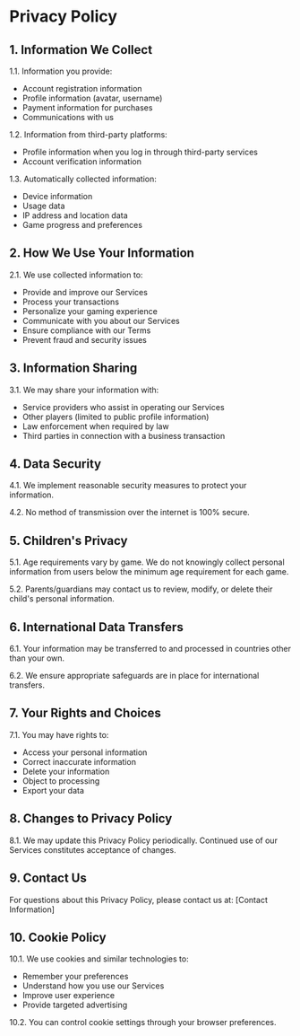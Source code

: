 # Privacy Policy

## 1. Information We Collect

1.1. Information you provide:
- Account registration information
- Profile information (avatar, username)
- Payment information for purchases
- Communications with us

1.2. Information from third-party platforms:
- Profile information when you log in through third-party services
- Account verification information

1.3. Automatically collected information:
- Device information
- Usage data
- IP address and location data
- Game progress and preferences

## 2. How We Use Your Information

2.1. We use collected information to:
- Provide and improve our Services
- Process your transactions
- Personalize your gaming experience
- Communicate with you about our Services
- Ensure compliance with our Terms
- Prevent fraud and security issues

## 3. Information Sharing

3.1. We may share your information with:
- Service providers who assist in operating our Services
- Other players (limited to public profile information)
- Law enforcement when required by law
- Third parties in connection with a business transaction

## 4. Data Security

4.1. We implement reasonable security measures to protect your information.

4.2. No method of transmission over the internet is 100% secure.

## 5. Children's Privacy

5.1. Age requirements vary by game. We do not knowingly collect personal information from users below the minimum age requirement for each game.

5.2. Parents/guardians may contact us to review, modify, or delete their child's personal information.

## 6. International Data Transfers

6.1. Your information may be transferred to and processed in countries other than your own.

6.2. We ensure appropriate safeguards are in place for international transfers.

## 7. Your Rights and Choices

7.1. You may have rights to:
- Access your personal information
- Correct inaccurate information
- Delete your information
- Object to processing
- Export your data

## 8. Changes to Privacy Policy

8.1. We may update this Privacy Policy periodically. Continued use of our Services constitutes acceptance of changes.

## 9. Contact Us

For questions about this Privacy Policy, please contact us at: [Contact Information]

## 10. Cookie Policy

10.1. We use cookies and similar technologies to:
- Remember your preferences
- Understand how you use our Services
- Improve user experience
- Provide targeted advertising

10.2. You can control cookie settings through your browser preferences.